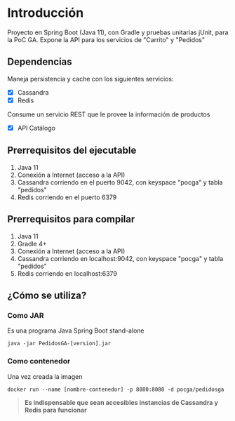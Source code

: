 # Introducción

Proyecto en Spring Boot (Java 11), con Gradle y pruebas unitarias jUnit, para la PoC GA. Expone la API para los servicios de "Carrito" y "Pedidos"

## Dependencias

Maneja persistencia y cache con los siguientes servicios:

- [x] Cassandra
- [x] Redis

Consume un servicio REST que le provee la información de productos

- [x] API Catálogo

## Prerrequisitos del ejecutable

1. Java 11
1. Conexión a Internet (acceso a la API)
1. Cassandra corriendo en el  puerto 9042, con keyspace "pocga" y tabla "pedidos"
1. Redis corriendo en el puerto 6379

## Prerrequisitos para compilar

1. Java 11
1. Gradle 4+
1. Conexión a Internet (acceso a la API)
1. Cassandra corriendo en  localhost:9042, con keyspace "pocga" y tabla "pedidos"
1. Redis corriendo en localhost:6379

## ¿Cómo se utiliza?

### Como JAR

Es una programa Java Spring Boot stand-alone

```console
java -jar PedidosGA-[version].jar
```

### Como contenedor

Una vez creada la imagen

```console
docker run --name [nombre-contenedor] -p 8080:8080 -d pocga/pedidosga
```

> **Es indispensable que sean accesibles instancias de Cassandra y Redis para funcionar**
